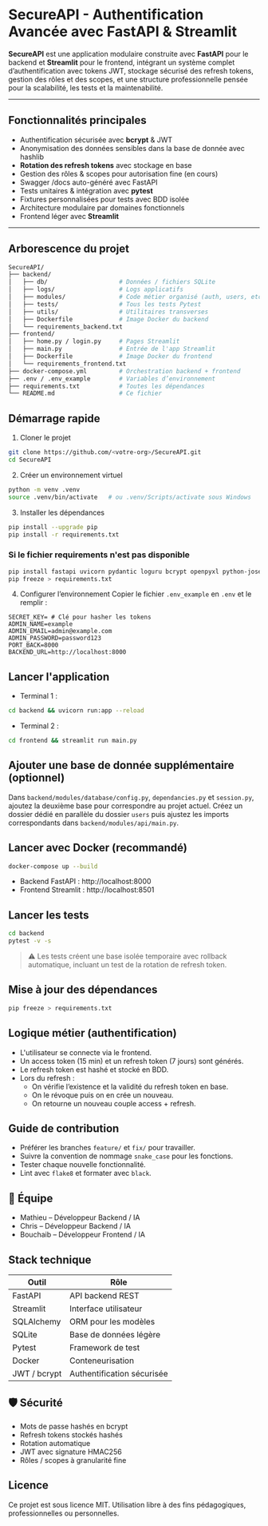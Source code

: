 # SecureAPI - Authentification Avancée avec FastAPI & Streamlit

**SecureAPI** est une application modulaire construite avec **FastAPI** pour le backend et **Streamlit** pour le frontend, intégrant un système complet d’authentification avec tokens JWT, stockage sécurisé des refresh tokens, gestion des rôles et des scopes, et une structure professionnelle pensée pour la scalabilité, les tests et la maintenabilité.

---

## Fonctionnalités principales

- Authentification sécurisée avec **bcrypt** & JWT
- Anonymisation des données sensibles dans la base de donnée avec hashlib
- **Rotation des refresh tokens** avec stockage en base
- Gestion des rôles & scopes pour autorisation fine (en cours)
- Swagger /docs auto-généré avec FastAPI
- Tests unitaires & intégration avec **pytest**
- Fixtures personnalisées pour tests avec BDD isolée
- Architecture modulaire par domaines fonctionnels
- Frontend léger avec **Streamlit**

---

## Arborescence du projet

```bash
SecureAPI/
├── backend/
│   ├── db/                    # Données / fichiers SQLite
│   ├── logs/                  # Logs applicatifs
│   ├── modules/               # Code métier organisé (auth, users, etc.)
│   ├── tests/                 # Tous les tests Pytest
│   ├── utils/                 # Utilitaires transverses
│   ├── Dockerfile             # Image Docker du backend
│   └── requirements_backend.txt
├── frontend/
│   ├── home.py / login.py     # Pages Streamlit
│   ├── main.py                # Entrée de l'app Streamlit
│   ├── Dockerfile             # Image Docker du frontend
│   └── requirements_frontend.txt
├── docker-compose.yml         # Orchestration backend + frontend
├── .env / .env_example        # Variables d’environnement
├── requirements.txt           # Toutes les dépendances
└── README.md                  # Ce fichier
```

## Démarrage rapide

1. Cloner le projet
```bash
git clone https://github.com/<votre-org>/SecureAPI.git
cd SecureAPI
```

2. Créer un environnement virtuel
```bash
python -m venv .venv
source .venv/bin/activate   # ou .venv/Scripts/activate sous Windows
```

3. Installer les dépendances
```bash
pip install --upgrade pip
pip install -r requirements.txt
```

### Si le fichier requirements n'est pas disponible
```bash
pip install fastapi uvicorn pydantic loguru bcrypt openpyxl python-jose python-dotenv SQLAlchemy python-multipart pydantic[email] pytest flake8 httpx streamlit requests black
pip freeze > requirements.txt
```

4. Configurer l’environnement
Copier le fichier `.env_example` en `.env` et le remplir :
```env
SECRET_KEY= # Clé pour hasher les tokens
ADMIN_NAME=example
ADMIN_EMAIL=admin@example.com
ADMIN_PASSWORD=password123
PORT_BACK=8000
BACKEND_URL=http://localhost:8000
```

## Lancer l'application

- Terminal 1 :
```bash
cd backend && uvicorn run:app --reload
```
- Terminal 2 :
```bash
cd frontend && streamlit run main.py
```

## Ajouter une base de donnée supplémentaire (optionnel)

Dans `backend/modules/database/config.py`, `dependancies.py` et `session.py`, ajoutez la deuxième base pour correspondre au projet actuel. Créez un dossier dédié en parallèle du dossier `users` puis ajustez les imports correspondants dans `backend/modules/api/main.py`.

## Lancer avec Docker (recommandé)
```bash
docker-compose up --build
```

- Backend FastAPI : http://localhost:8000
- Frontend Streamlit : http://localhost:8501

## Lancer les tests
```bash
cd backend
pytest -v -s
```
> ⚠️ Les tests créent une base isolée temporaire avec rollback automatique, incluant un test de la rotation de refresh token.

## Mise à jour des dépendances
```bash
pip freeze > requirements.txt
```

## Logique métier (authentification)

- L'utilisateur se connecte via le frontend.
- Un access token (15 min) et un refresh token (7 jours) sont générés.
- Le refresh token est hashé et stocké en BDD.
- Lors du refresh :
  - On vérifie l’existence et la validité du refresh token en base.
  - On le révoque puis on en crée un nouveau.
  - On retourne un nouveau couple access + refresh.

## Guide de contribution

- Préférer les branches `feature/` et `fix/` pour travailler.
- Suivre la convention de nommage `snake_case` pour les fonctions.
- Tester chaque nouvelle fonctionnalité.
- Lint avec `flake8` et formater avec `black`.

## 🌟 Équipe

- Mathieu – Développeur Backend / IA
- Chris – Développeur Backend / IA
- Bouchaib – Développeur Frontend / IA

## Stack technique

| Outil        | Rôle                    |
|--------------|--------------------------|
| FastAPI      | API backend REST         |
| Streamlit    | Interface utilisateur    |
| SQLAlchemy   | ORM pour les modèles     |
| SQLite       | Base de données légère     |
| Pytest       | Framework de test        |
| Docker       | Conteneurisation         |
| JWT / bcrypt | Authentification sécurisée |

## 🛡️ Sécurité

- Mots de passe hashés en bcrypt
- Refresh tokens stockés hashés
- Rotation automatique
- JWT avec signature HMAC256
- Rôles / scopes à granularité fine

## Licence

Ce projet est sous licence MIT. Utilisation libre à des fins pédagogiques, professionnelles ou personnelles.
